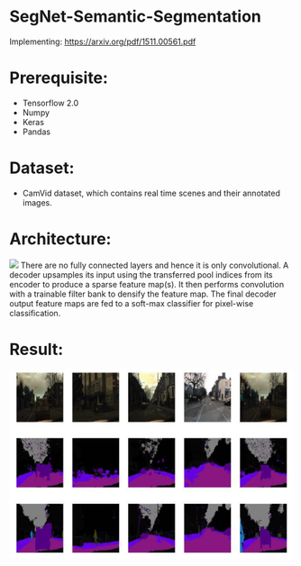 # SegNet-Semantic-Segmentation

Implementing:  https://arxiv.org/pdf/1511.00561.pdf

# Prerequisite:
* Tensorflow 2.0
* Numpy
* Keras
* Pandas

# Dataset:
* CamVid dataset, which contains real time scenes and their annotated images.

# Architecture:
![](SegNet.JPG)
There are no fully connected layers and hence it is only convolutional. A decoder upsamples its
input using the transferred pool indices from its encoder to produce a sparse feature map(s). It then performs convolution with a trainable filter bank to densify the feature map. The final decoder output feature maps are fed to a soft-max classifier for pixel-wise classification.

# Result:
![Result](assets/Results.JPG)
